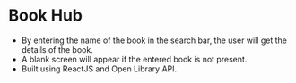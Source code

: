 # Book Hub

- By entering the name of the book in the search bar, the user will get the details of the book.
- A blank screen will appear if the entered book is not present.
- Built using ReactJS and Open Library API. 
